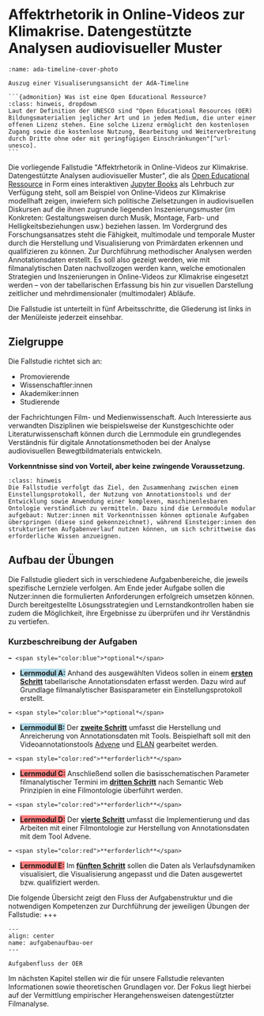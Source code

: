 # Affektrhetorik in Online-Videos zur Klimakrise. Datengestützte Analysen audiovisueller Muster
```{figure} ../Bewegtes-Bild-Fallstudie-1/assets/Ada-Intro-Neu.png
:name: ada-timeline-cover-photo

Auszug einer Visualiserungsansicht der AdA-Timeline
```
````{margin}
```{admonition} Was ist eine Open Educational Ressource?
:class: hinweis, dropdown
Laut der Definition der UNESCO sind "Open Educational Resources (OER) Bildungsmaterialien jeglicher Art und in jedem Medium, die unter einer offenen Lizenz stehen. Eine solche Lizenz ermöglicht den kostenlosen Zugang sowie die kostenlose Nutzung, Bearbeitung und Weiterverbreitung durch Dritte ohne oder mit geringfügigen Einschränkungen"[^url-unesco].
```
````

Die vorliegende Fallstudie "Affektrhetorik in Online-Videos zur Klimakrise. Datengestützte Analysen audiovisueller Muster", die als <a href="https://open-educational-resources.de/was-ist-oer-3-2/" class="external-link" target="_blank">Open Educational Ressource</a> in Form eines interaktiven <a href="https://jupyterbook.org/en/stable/intro.html" class="external-link" target="_blank">Jupyter Books</a> als Lehrbuch zur Verfügung steht, soll am Beispiel von Online-Videos zur Klimakrise modellhaft zeigen, inwiefern sich politische Zielsetzungen in audiovisuellen Diskursen auf die ihnen zugrunde liegenden Inszenierungsmuster (im Konkreten: Gestaltungsweisen durch Musik, Montage, Farb- und Helligkeitsbeziehungen usw.) beziehen lassen. 
Im Vordergrund des Forschungsansatzes steht die Fähigkeit, multimodale und temporale Muster durch die Herstellung und Visualisierung von Primärdaten erkennen und qualifizieren zu können. Zur Durchführung methodischer Analysen werden Annotationsdaten erstellt. Es soll also gezeigt werden, wie mit filmanalytischen Daten nachvollzogen werden kann, welche emotionalen Strategien und Inszenierungen in Online-Videos zur Klimakrise eingesetzt werden – von der tabellarischen Erfassung bis hin zur visuellen Darstellung zeitlicher und mehrdimensionaler (multimodaler) Abläufe.

Die Fallstudie ist unterteilt in fünf Arbeitsschritte, die Gliederung ist links in der Menüleiste jederzeit einsehbar.

## Zielgruppe
Die Fallstudie richtet sich an:

* Promovierende
* Wissenschaftler:innen
* Akademiker:innen
* Studierende

der Fachrichtungen Film- und Medienwissenschaft. Auch Interessierte aus verwandten Disziplinen wie beispielsweise der Kunstgeschichte oder Literaturwissenschaft können durch die Lernmodule ein grundlegendes Verständnis für digitale Annotationsmethoden bei der Analyse audiovisuellen Bewegtbildmaterials entwickeln.

**Vorkenntnisse sind von Vorteil, aber keine zwingende Voraussetzung.**

```{admonition} Hinweis: Vorerfahrung
:class: hinweis
Die Fallstudie verfolgt das Ziel, den Zusammenhang zwischen einem Einstellungsprotokoll, der Nutzung von Annotationstools und der Entwicklung sowie Anwendung einer komplexen, maschinenlesbaren Ontologie verständlich zu vermitteln. Dazu sind die Lernmodule modular aufgebaut: Nutzer:innen mit Vorkenntnissen können optionale Aufgaben überspringen (diese sind gekennzeichnet), während Einsteiger:innen den strukturierten Aufgabenverlauf nutzen können, um sich schrittweise das erforderliche Wissen anzueignen.
```

## Aufbau der Übungen
Die Fallstudie gliedert sich in verschiedene Aufgabenbereiche, die jeweils spezifische Lernziele verfolgen. Am Ende jeder Aufgabe sollen die Nutzer:innen die formulierten Anforderungen erfolgreich umsetzen können. Durch bereitgestellte Lösungsstrategien und Lernstandkontrollen haben sie zudem die Möglichkeit, ihre Ergebnisse zu überprüfen und ihr Verständnis zu vertiefen.

### Kurzbeschreibung der Aufgaben

````{margin}
➡️ <span style="color:blue">*optional*</span>
````
* <span style="background-color:#ADD8E6;">**Lernmodul A:**</span> 
Anhand des ausgewählten Videos sollen in einem [**ersten Schritt**](#Kapitel_II/Aufgabe_A) tabellarische Annotationsdaten erfasst werden. Dazu wird auf Grundlage filmanalytischer Basisparameter ein Einstellungsprotokoll erstellt.

````{margin}
➡️ <span style="color:blue">*optional*</span>
````
* <span style="background-color:#ADD8E6;">**Lernmodul B:**</span> 
Der [**zweite Schritt**](#Kapitel_II/Aufgabe_B) umfasst die Herstellung und Anreicherung von Annotationsdaten mit Tools. Beispielhaft soll mit den Videoannotationstools <a href="https://www.advene.org/" class="external-link" target="_blank">Advene</a> und <a href="https://archive.mpi.nl/tla/elan" class="external-link" target="_blank">ELAN</a> gearbeitet werden.

````{margin}
➡️ <span style="color:red">**erforderlich**</span>
````
* <span style="background-color:#FF7F7F;">**Lernmodul C:**</span> 
Anschließend sollen die basisschematischen Parameter filmanalytischer Termini im [**dritten Schritt**](#Kapitel_II/Aufgabe_C) nach Semantic Web Prinzipien in eine Filmontologie überführt werden.
````{margin}
➡️ <span style="color:red">**erforderlich**</span>
````
* <span style="background-color:#FF7F7F;">**Lernmodul D:**</span> 
Der [**vierte Schritt**](#Kapitel_II/Aufgabe_D) umfasst die Implementierung und das Arbeiten mit einer Filmontologie zur Herstellung von Annotationsdaten mit dem Tool Advene.
````{margin}
➡️ <span style="color:red">**erforderlich**</span>
````
* <span style="background-color:#FF7F7F;">**Lernmodul E:**</span> 
Im [**fünften Schritt**](#Kapitel_II/Aufgabe_E) sollen die Daten als Verlaufsdynamiken visualisiert, die Visualisierung angepasst und die Daten ausgewertet bzw. qualifiziert werden.

Die folgende Übersicht zeigt den Fluss der Aufgabenstruktur und die notwendigen Kompetenzen zur Durchführung der jeweiligen Übungen der Fallstudie:
+++
```{figure} ../Bewegtes-Bild-Fallstudie-1/assets/Aufgabenaufbau-OER.png
---
align: center
name: aufgabenaufbau-oer
---

Aufgabenfluss der OER
```

Im nächsten Kapitel stellen wir die für unsere Fallstudie relevanten Informationen sowie theoretischen Grundlagen vor. Der Fokus liegt hierbei auf der Vermittlung empirischer Herangehensweisen datengestützter Filmanalyse. 

[^url-unesco]: <https://www.unesco.de/themen/bildung/bildungsqualitaet/weltbildungsempfehlung/global-citizenship-education/friedens-und-menschen/open-educational-resources/>
